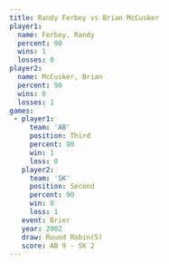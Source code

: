 ```yaml
---
title: Randy Ferbey vs Brian McCusker
player1:               
  name: Ferbey, Randy  
  percent: 90          
  wins: 1              
  losses: 0            
player2:               
  name: McCusker, Brian
  percent: 90          
  wins: 0              
  losses: 1            
games:
 - player1:         
     team: 'AB'     
     position: Third
     percent: 90    
     win: 1         
     loss: 0        
   player2:          
     team: 'SK'      
     position: Second
     percent: 90     
     win: 0          
     loss: 1         
   event: Brier        
   year: 2002          
   draw: Round Robin(5)
   score: AB 9 - SK 2  
---
```


